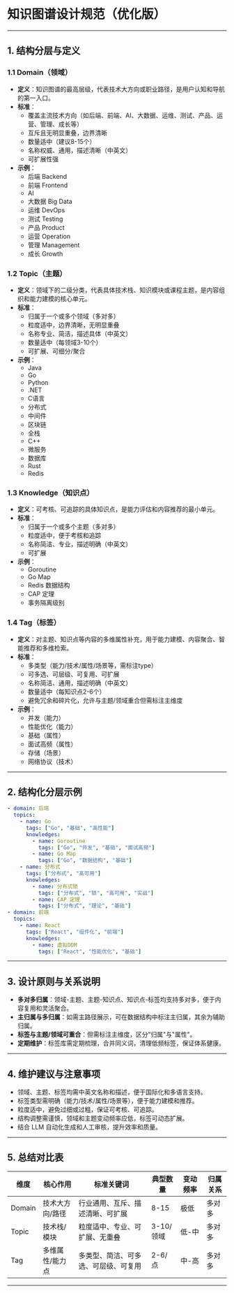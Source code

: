 # 知识图谱设计规范（优化版）

---

## 1. 结构分层与定义

### 1.1 Domain（领域）
- **定义**：知识图谱的最高层级，代表技术大方向或职业路径，是用户认知和导航的第一入口。
- **标准**：
  - 覆盖主流技术方向（如后端、前端、AI、大数据、运维、测试、产品、运营、管理、成长等）
  - 互斥且无明显重叠，边界清晰
  - 数量适中（建议8-15个）
  - 名称权威、通用，描述清晰（中英文）
  - 可扩展性强
- **示例**：
  - 后端 Backend
  - 前端 Frontend
  - AI
  - 大数据 Big Data
  - 运维 DevOps
  - 测试 Testing
  - 产品 Product
  - 运营 Operation
  - 管理 Management
  - 成长 Growth

### 1.2 Topic（主题）
- **定义**：领域下的二级分类，代表具体技术栈、知识模块或课程主题，是内容组织和能力建模的核心单元。
- **标准**：
  - 归属于一个或多个领域（多对多）
  - 粒度适中，边界清晰，无明显重叠
  - 名称专业、简洁，描述具体（中英文）
  - 数量适中（每领域3-10个）
  - 可扩展、可细分/聚合
- **示例**：
  - Java
  - Go
  - Python
  - .NET
  - C语言
  - 分布式
  - 中间件
  - 区块链
  - 全栈
  - C++
  - 微服务
  - 数据库
  - Rust
  - Redis

### 1.3 Knowledge（知识点）
- **定义**：可考核、可追踪的具体知识点，是能力评估和内容推荐的最小单元。
- **标准**：
  - 归属于一个或多个主题（多对多）
  - 粒度适中，便于考核和追踪
  - 名称简洁、专业，描述明确（中英文）
  - 可扩展
- **示例**：
  - Goroutine
  - Go Map
  - Redis 数据结构
  - CAP 定理
  - 事务隔离级别

### 1.4 Tag（标签）
- **定义**：对主题、知识点等内容的多维属性补充，用于能力建模、内容聚合、智能推荐和多维检索。
- **标准**：
  - 多类型（能力/技术/属性/场景等，需标注type）
  - 可多选、可层级、可复用、可扩展
  - 名称简洁、通用，描述明确（中英文）
  - 数量适中（每知识点2-6个）
  - 避免冗余和碎片化，允许与主题/领域重合但需标注主维度
- **示例**：
  - 并发（能力）
  - 性能优化（能力）
  - 基础（属性）
  - 面试高频（属性）
  - 存储（场景）
  - 网络协议（技术）

---

## 2. 结构化分层示例

```yaml
- domain: 后端
  topics:
    - name: Go
      tags: ["Go", "基础", "高性能"]
      knowledges:
        - name: Goroutine
          tags: ["Go", "并发", "基础", "面试高频"]
        - name: Go Map
          tags: ["Go", "数据结构", "基础"]
    - name: 分布式
      tags: ["分布式", "高可用"]
      knowledges:
        - name: 分布式锁
          tags: ["分布式", "锁", "高可用", "实战"]
        - name: CAP 定理
          tags: ["分布式", "理论", "基础"]
- domain: 前端
  topics:
    - name: React
      tags: ["React", "组件化", "前端"]
      knowledges:
        - name: 虚拟DOM
          tags: ["React", "性能优化", "基础"]
```

---

## 3. 设计原则与关系说明

- **多对多归属**：领域-主题、主题-知识点、知识点-标签均支持多对多，便于内容复用和灵活聚合。
- **主归属与多归属**：如需主路径展示，可在数据结构中标注主归属，其余为辅助归属。
- **标签与主题/领域可重合**：但需标注主维度，区分"归属"与"属性"。
- **定期维护**：标签库需定期梳理，合并同义词，清理低频标签，保证体系健康。

---

## 4. 维护建议与注意事项

- 领域、主题、标签均需中英文名称和描述，便于国际化和多语言支持。
- 标签类型需明确（能力/技术/属性/场景等），便于能力建模和推荐。
- 粒度适中，避免过细或过粗，保证可考核、可追踪。
- 结构调整需谨慎，领域和主题变动频率应低，标签可动态扩展。
- 结合 LLM 自动化生成和人工审核，提升效率和质量。

---

## 5. 总结对比表

| 维度   | 核心作用       | 标准关键词                           | 典型数量 | 变动频率 | 归属关系 |
|--------|----------------|--------------------------------------|----------|----------|----------|
| Domain | 技术大方向/路径 | 行业通用、互斥、描述清晰、可扩展     | 8-15     | 极低     | 多对多   |
| Topic  | 技术栈/模块     | 粒度适中、专业、可扩展、无重叠       | 3-10/领域| 低-中    | 多对多   |
| Tag    | 多维属性/能力点 | 多类型、简洁、可多选、可层级、可复用 | 2-6/点   | 中-高    | 多对多   |

---